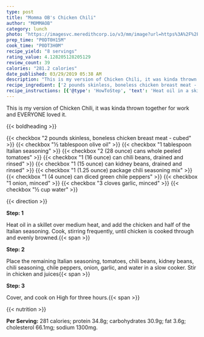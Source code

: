 ```yaml
---
type: post
title: "Momma OB's Chicken Chili"
author: "MOMMAOB"
category: lunch
photo: "https://imagesvc.meredithcorp.io/v3/mm/image?url=https%3A%2F%2Fimages.media-allrecipes.com%2Fuserphotos%2F73661.jpg"
prep_time: "P0DT0H15M"
cook_time: "P0DT3H0M"
recipe_yield: "8 servings"
rating_value: 4.128205128205129
review_count: 39
calories: "281.2 calories"
date_published: 03/29/2019 05:38 AM
description: "This is my version of Chicken Chili, it was kinda thrown together for work and EVERYONE loved it."
recipe_ingredient: ['2 pounds skinless, boneless chicken breast meat - cubed', '½ tablespoon olive oil', '1 tablespoon Italian seasoning', '2 (28 ounce) cans whole peeled tomatoes', '1 (16 ounce) can chili beans, drained and rinsed', '1 (15 ounce) can kidney beans, drained and rinsed', '1 (1.25 ounce) package chili seasoning mix', '1 (4 ounce) can diced green chile peppers', '1 onion, minced', '3 cloves garlic, minced', '½ cup water']
recipe_instructions: [{'@type': 'HowToStep', 'text': 'Heat oil in a skillet over medium heat, and add the chicken and half  of the Italian seasoning. Cook, stirring frequently, until chicken is cooked through and evenly browned.\n'}, {'@type': 'HowToStep', 'text': 'Place the remaining Italian seasoning, tomatoes, chili beans, kidney beans, chili seasoning, chile peppers, onion, garlic, and water in a slow cooker.  Stir in chicken and juices\n'}, {'@type': 'HowToStep', 'text': 'Cover, and cook on High for three hours.\n'}]
---
```


This is my version of Chicken Chili, it was kinda thrown together for work and EVERYONE loved it. 

{{< boldheading >}}

{{< checkbox "2 pounds skinless, boneless chicken breast meat - cubed" >}}
{{< checkbox "½ tablespoon olive oil" >}}
{{< checkbox "1 tablespoon Italian seasoning" >}}
{{< checkbox "2 (28 ounce) cans whole peeled tomatoes" >}}
{{< checkbox "1 (16 ounce) can chili beans, drained and rinsed" >}}
{{< checkbox "1 (15 ounce) can kidney beans, drained and rinsed" >}}
{{< checkbox "1 (1.25 ounce) package chili seasoning mix" >}}
{{< checkbox "1 (4 ounce) can diced green chile peppers" >}}
{{< checkbox "1  onion, minced" >}}
{{< checkbox "3 cloves garlic, minced" >}}
{{< checkbox "½ cup water" >}}


{{< direction >}}

**Step: 1**

Heat oil in a skillet over medium heat, and add the chicken and half  of the Italian seasoning. Cook, stirring frequently, until chicken is cooked through and evenly browned.{{< span >}}

**Step: 2**

Place the remaining Italian seasoning, tomatoes, chili beans, kidney beans, chili seasoning, chile peppers, onion, garlic, and water in a slow cooker.  Stir in chicken and juices{{< span >}}

**Step: 3**

Cover, and cook on High for three hours.{{< span >}}

{{< nutrition >}}

**Per Serving:** 281 calories; protein 34.8g; carbohydrates 30.9g; fat 3.6g; cholesterol 66.1mg; sodium 1300mg.